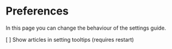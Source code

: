 <!--
Do not translate this file!
While translating the main text doesn't cause any harm, translating the labels of the preferences here will cause them to stop working.
-->
Preferences
====
In this page you can change the behaviour of the settings guide.

[ ] Show articles in setting tooltips (requires restart)